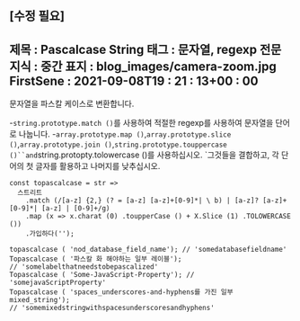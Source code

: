 [수정 필요]
---
제목 : Pascalcase String
태그 : 문자열, regexp
전문 지식 : 중간
표지 : blog_images/camera-zoom.jpg
FirstSene : 2021-09-08T19 : 21 : 13+00 : 00
---

문자열을 파스칼 케이스로 변환합니다.

-`string.prototype.match ()`를 사용하여 적절한 regexp를 사용하여 문자열을 단어로 나눕니다.
-`array.prototype.map ()`,`array.prototype.slice ()`,`array.prototype.join ()`,`string.prototype.touppercase ()``and`string.protopty.tolowercase ()를 사용하십시오. `그것들을 결합하고, 각 단어의 첫 글자를 활용하고 나머지를 낮추십시오.

```JS
const topascalcase = str =>
  스트리트
    .match (/[a-z] {2,} (? = [a-z] [a-z]+[0-9]*| \ b) | [a-z]? [a-z]+[0-9]*| [a-z] | [0-9]+/g)
    .map (x => x.charat (0) .toupperCase () + X.Slice (1) .TOLOWERCASE ())
    .가입하다('');
```

```JS
topascalcase ( 'nod_database_field_name'); // 'somedatabasefieldname'
Topascalcase ( '파스칼 화 해야하는 일부 레이블');
// 'somelabelthatneedstobepascalized'
Topascalcase ( 'Some-JavaScript-Property'); // 'somejavaScriptProperty'
Topascalcase ( 'spaces_underscores-and-hyphens를 가진 일부 mixed_string');
// 'somemixedstringwithspacesunderscoresandhyphens'